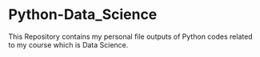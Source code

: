 # Python-Data_Science
This Repository contains my personal file outputs of Python codes related to my course which is Data Science.
